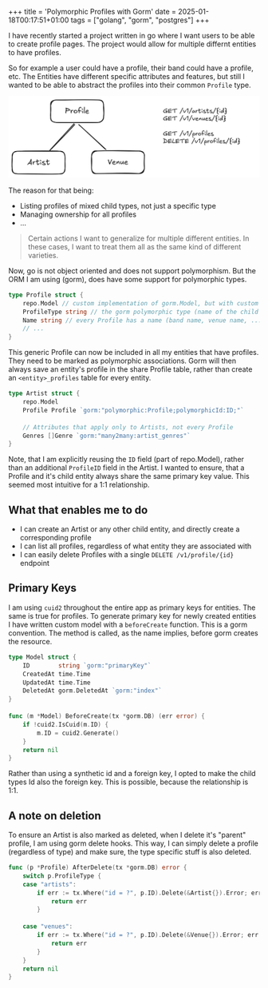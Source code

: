 +++
title = 'Polymorphic Profiles with Gorm'
date = 2025-01-18T00:17:51+01:00
tags = ["golang", "gorm", "postgres"]
+++

I have recently started a project written in go where I want users to be able to create profile pages.
The project would allow for multiple differnt entities to have profiles.

So for example a user could have a profile, their band could have a profile, etc.
The Entities have different specific attributes and features, but still I wanted to be able to abstract the profiles into their common `Profile` type.

![image](./polymorphic.png)

The reason for that being:

- Listing profiles of mixed child types, not just a specific type
- Managing ownership for all profiles
- ...

> Certain actions I want to generalize for multiple different entities.
> In these cases, I want to treat them all as the same kind of different varieties.

Now, go is not object oriented and does not support polymorphism.
But the ORM I am using (gorm), does have some support for polymorphic types.

```go
type Profile struct {
    repo.Model // custom implementation of gorm.Model, but with custom ID format (cuid2)
    ProfileType string // the gorm polymorphic type (name of the child entity table)
    Name string // every Profile has a name (band name, venue name, ...)
    // ...
}
```

This generic Profile can now be included in all my entities that have profiles.
They need to be marked as polymorphic associations.
Gorm will then always save an entity's profile in the share Profile table, rather than create an `<entity>_profiles` table for every entity.

```go
type Artist struct {
    repo.Model
    Profile Profile `gorm:"polymorphic:Profile;polymorphicId:ID;"` 
    
    // Attributes that apply only to Artists, not every Profile
    Genres []Genre `gorm:"many2many:artist_genres"`
}
```

Note, that I am explicitly reusing the `ID` field (part of repo.Model), rather than an additional `ProfileID` field in the Artist.
I wanted to ensure, that a Profile and it's child entity always share the same primary key value.
This seemed most intuitive for a 1:1 relationship.

## What that enables me to do

- I can create an Artist or any other child entity, and directly create a corresponding profile
- I can list all profiles, regardless of what entity they are associated with
- I can easily delete Profiles with a single `DELETE /v1/profile/{id}` endpoint

## Primary Keys

I am using `cuid2` throughout the entire app as primary keys for entities.
The same is true for profiles. To generate primary key for newly created entities I have written custom model with a `beforeCreate` function.
This is a gorm convention.
The method is called, as the name implies, before gorm creates the resource.

```go
type Model struct {
	ID        string `gorm:"primaryKey"`
	CreatedAt time.Time
	UpdatedAt time.Time
	DeletedAt gorm.DeletedAt `gorm:"index"`
}

func (m *Model) BeforeCreate(tx *gorm.DB) (err error) {
	if !cuid2.IsCuid(m.ID) {
		m.ID = cuid2.Generate()
	}
	return nil
}
```

Rather than using a synthetic id and a foreign key, I opted to make the child types Id also the foreign key.
This is possible, because the relationship is 1:1.

## A note on deletion

To ensure an Artist is also marked as deleted, when I delete it's "parent" profile, I am using gorm delete hooks.
This way, I can simply delete a profile (regardless of type) and make sure, the type specific stuff is also deleted.

```go
func (p *Profile) AfterDelete(tx *gorm.DB) error {
	switch p.ProfileType {
	case "artists":
		if err := tx.Where("id = ?", p.ID).Delete(&Artist{}).Error; err != nil {
			return err
		}
		
	case "venues":
		if err := tx.Where("id = ?", p.ID).Delete(&Venue{}).Error; err != nil {
			return err
		}
	}
	return nil
}
```
